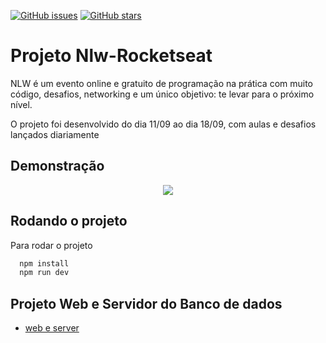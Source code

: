 <a href="https://github.com/Yuriferr/Rocketseat-Nlw/issues"><img alt="GitHub issues" src="https://img.shields.io/github/issues/Yuriferr/Rocketseat-Nlw"></a>
<a href="https://github.com/Yuriferr/Rocketseat-Nlw/stargazers"><img alt="GitHub stars" src="https://img.shields.io/github/stars/Yuriferr/Rocketseat-Nlw"></a>

# Projeto Nlw-Rocketseat

NLW é um evento online e gratuito de programação na prática com muito código, desafios, networking e um único objetivo: te levar para o próximo nível.

O projeto foi desenvolvido do dia 11/09 ao dia 18/09, com aulas e desafios lançados diariamente

## Demonstração

<div align="center">
  <img src="https://user-images.githubusercontent.com/104935046/191124004-8943bf19-13b8-4dcf-943d-423bd3a1f599.png"/>
</div>


## Rodando o projeto

Para rodar o projeto

```bash
  npm install
  npm run dev
```

## Projeto Web e Servidor do Banco de dados

 - [web e server](https://github.com/Yuriferr/Rocketseat-Nlw)
